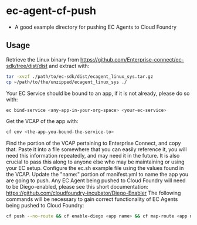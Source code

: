 # ec-agent-cf-push
 - A good example directory for pushing EC Agents to Cloud Foundry

## Usage
Retrieve the Linux binary from https://github.com/Enterprise-connect/ec-sdk/tree/dist/dist and extract with:
```bash
tar -xvzf ./path/to/ec-sdk/dist/ecagent_linux_sys.tar.gz
cp ~/path/to/the/unzipped/ecagent_linux_sys ./
```
Your EC Service should be bound to an app, if it is not already, please do so with:
```bash
ec bind-service <any-app-in-your-org-space> <your-ec-service>
```
Get the VCAP of the app with:
```bash
cf env <the-app-you-bound-the-service-to>
```
Find the portion of the VCAP pertaining to Enterprise Connect, and copy that. Paste it into a file somewhere that you can easily reference it, you will need this information repeatedly, and may need it in the future. It is also crucial to pass this along to anyone else who may be maintaining or using your EC setup.
Configure the ec.sh example file using the values found in the VCAP.
Update the "name:" portion of manifest.yml to name the app you are going to push. 
Any EC Agent being pushed to Cloud Foundry will need to be Diego-enabled, please see this short documentation: https://github.com/cloudfoundry-incubator/Diego-Enabler
The following commands will be necessary to gain correct functionality of EC Agents being pushed to Cloud Foundry:
```bash
cf push --no-route && cf enable-diego <app name> && cf map-route <app name> <your domain (run.xxx.xxx.predix.io)> -n <app name or whatever you want the url to say>
```
